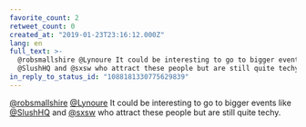 ```yaml
---
favorite_count: 2
retweet_count: 0
created_at: "2019-01-23T23:16:12.000Z"
lang: en
full_text: >-
  @robsmallshire @Lynoure It could be interesting to go to bigger events like
  @SlushHQ and @sxsw who attract these people but are still quite techy.
in_reply_to_status_id: "1088181330775629839"
---
```


[@robsmallshire](https://twitter.com/robsmallshire)
[@Lynoure](https://twitter.com/Lynoure) It could be interesting to go to bigger
events like [@SlushHQ](https://twitter.com/SlushHQ) and
[@sxsw](https://twitter.com/sxsw) who attract these people but are still quite
techy.
